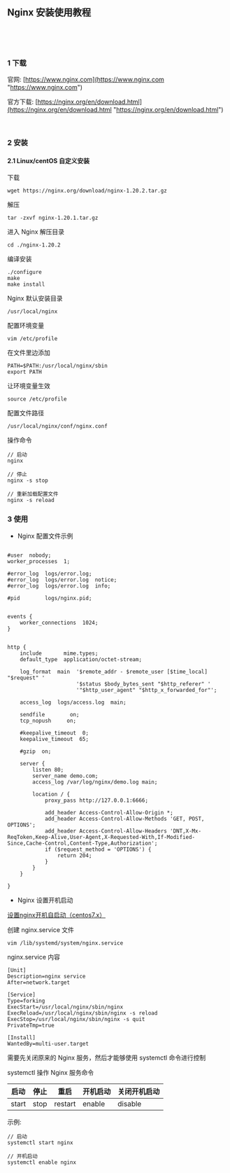 ## Nginx 安装使用教程  

​    

​    

### 1 下载  

官网: [https://www.nginx.com](https://www.nginx.com "https://www.nginx.com")  

官方下载: [https://nginx.org/en/download.html](https://nginx.org/en/download.html "https://nginx.org/en/download.html")   

​    

### 2 安装  

#### 2.1 Linux/centOS 自定义安装  

下载  

```
wget https://nginx.org/download/nginx-1.20.2.tar.gz
```

解压  

```
tar -zxvf nginx-1.20.1.tar.gz
```

进入 Nginx 解压目录  

```
cd ./nginx-1.20.2 
```

编译安装  

```
./configure
make
make install
```

Nginx 默认安装目录  

```
/usr/local/nginx
```

配置环境变量  

```
vim /etc/profile
```

在文件里边添加  

```
PATH=$PATH:/usr/local/nginx/sbin
export PATH
```

让环境变量生效  

```
source /etc/profile
```

配置文件路径  

```
/usr/local/nginx/conf/nginx.conf
```

操作命令  

```
// 启动
nginx 

// 停止
nginx -s stop

// 重新加载配置文件  
nginx -s reload
```

### 3 使用  

- Nginx 配置文件示例  

```

#user  nobody;
worker_processes  1;

#error_log  logs/error.log;
#error_log  logs/error.log  notice;
#error_log  logs/error.log  info;

#pid        logs/nginx.pid;


events {
    worker_connections  1024;
}


http {
    include       mime.types;
    default_type  application/octet-stream;

    log_format  main  '$remote_addr - $remote_user [$time_local] "$request" '
                      '$status $body_bytes_sent "$http_referer" '
                      '"$http_user_agent" "$http_x_forwarded_for"';

    access_log  logs/access.log  main;

    sendfile        on;
    tcp_nopush     on;

    #keepalive_timeout  0;
    keepalive_timeout  65;

    #gzip  on;

    server {
        listen 80;
        server_name demo.com;
        access_log /var/log/nginx/demo.log main; 

        location / {
            proxy_pass http://127.0.0.1:6666;
            
            add_header Access-Control-Allow-Origin *;
            add_header Access-Control-Allow-Methods 'GET, POST, OPTIONS';
            add_header Access-Control-Allow-Headers 'DNT,X-Mx-ReqToken,Keep-Alive,User-Agent,X-Requested-With,If-Modified-Since,Cache-Control,Content-Type,Authorization';
            if ($request_method = 'OPTIONS') {
                return 204;
            }
        }
    }

}
```

- Nginx 设置开机启动  

[设置nginx开机自启动（centos7.x）](https://www.cnblogs.com/supiaopiao/p/12160541.html "https://www.cnblogs.com/supiaopiao/p/12160541.html")  

创建 nginx.service 文件  

```
vim /lib/systemd/system/nginx.service
```

nginx.service 内容  

```
[Unit]
Description=nginx service
After=network.target

[Service]
Type=forking
ExecStart=/usr/local/nginx/sbin/nginx
ExecReload=/usr/local/nginx/sbin/nginx -s reload
ExecStop=/usr/local/nginx/sbin/nginx -s quit
PrivateTmp=true

[Install]
WantedBy=multi-user.target
```

需要先关闭原来的 Nginx 服务，然后才能够使用 systemctl 命令进行控制  

systemctl 操作 Nginx 服务命令  

| 启动  | 停止 | 重启    | 开机启动 | 关闭开机启动 |
| ----- | ---- | ------- | -------- | ------------ |
| start | stop | restart | enable   | disable      |

示例:  

```
// 启动
systemctl start nginx

// 开机启动
systemctl enable nginx
```

